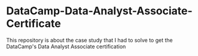 # DataCamp-Data-Analyst-Associate-Certificate
This repository is about the case study that I had to solve to get the DataCamp's Data Analyst Associate certification
